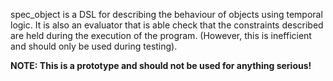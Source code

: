 spec_object is a DSL for describing the behaviour of objects using temporal
logic. It is also an evaluator that is able check that the constraints
described are held during the execution of the program. (However, this is
inefficient and should only be used during testing).

**NOTE: This is a prototype and should not be used for anything serious!**
